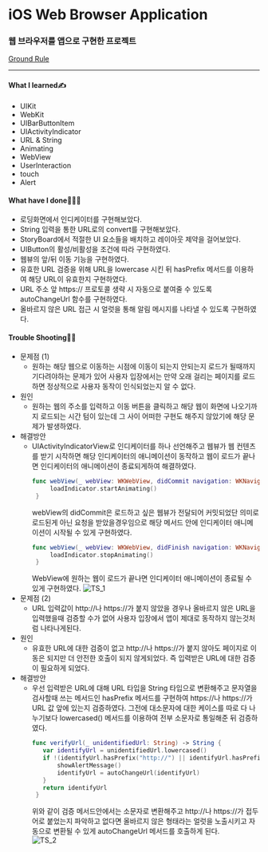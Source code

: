 # iOS Web Browser Application
### 웹 브라우저를 앱으로 구현한 프로젝트
[Ground Rule](https://github.com/GREENOVER/ios-web-browser/blob/main/GroundRule.md)
***
#### What I learned✍️
- UIKit
- WebKit
- UIBarButtonItem
- UIActivityIndicator
- URL & String
- Animating
- WebView
- UserInteraction
- touch
- Alert

#### What have I done🧑🏻‍💻
- 로딩화면에서 인디케이터를 구현해보았다.
- String 입력을 통한 URL로의 convert를 구현해보았다.
- StoryBoard에서 적절한 UI 요소들을 배치하고 레이아웃 제약을 걸어보았다.
- UIButton의 활성/비활성을 조건에 따라 구현하였다.
- 웹뷰의 앞/뒤 이동 기능을 구현하였다.
- 유효한 URL 검증을 위해 URL을 lowercase 시킨 뒤 hasPrefix 메서드를 이용하여 해당 URL이 유효한지 구현하였다.
- URL 주소 앞 https:// 프로토콜 생략 시 자동으로 붙여줄 수 있도록 autoChangeUrl 함수를 구현하였다.
- 올바르지 않은 URL 접근 시 얼럿을 통해 알림 메시지를 나타낼 수 있도록 구현하였다.

#### Trouble Shooting👨‍🔧
 - 문제점 (1)
   - 원하는 해당 웹으로 이동하는 시점에 이동이 되는지 안되는지 로드가 될때까지 기다려야하는 문제가 있어 사용자 입장에서는 만약 오래 걸리는 페이지를 로드하면 정상적으로 사용자 동작이 인식되었는지 알 수 없다.
 - 원인 
   - 원하는 웹의 주소를 입력하고 이동 버튼을 클릭하고 해당 웹이 화면에 나오기까지 로드되는 시간 텀이 있는데 그 사이 어떠한 구현도 해주지 않았기에 해당 문제가 발생하였다.
 - 해결방안
   - UIActivityIndicatorView로 인디케이터를 하나 선언해주고 웹뷰가 웹 컨텐츠를 받기 시작하면 해당 인디케이터의 애니메이션이 동작하고 웹이 로드가 끝나면 인디케이터의 애니메이션이 종료되게하여 해결하였다.
     ```swift
     func webView(_ webView: WKWebView, didCommit navigation: WKNavigation!) {
          loadIndicator.startAnimating()
      }
     ```
     webView의 didCommit은 로드하고 싶은 웹뷰가 전달되어 커밋되었단 의미로 로드된게 아닌 요청을 받았을경우임으로 해당 메서드 안에 인디케이터 애니메이션이 시작될 수 있게 구현하였다.
     ```swift
     func webView(_ webView: WKWebView, didFinish navigation: WKNavigation!) {
          loadIndicator.stopAnimating()
      }
     ```
     WebView에 원하는 웹이 로드가 끝나면 인디케이터 애니메이션이 종료될 수 있게 구현하였다.
     ![TS_1](https://user-images.githubusercontent.com/72292617/116015703-2c53b580-a675-11eb-995f-87e121389c4d.gif)
 - 문제점 (2)
   - URL 입력값이 http://나 https://가 붙지 않았을 경우나 올바르지 않은 URL을 입력했을때 검증할 수가 없어 사용자 입장에서 앱이 제대로 동작하지 않는것처럼 나타나게된다.
 - 원인
   - 유효한 URL에 대한 검증이 없고 http://나 https://가 붙지 않아도 페이지로 이동은 되지만 더 안전한 호출이 되지 않게되었다. 즉 입력받은 URL에 대한 검증이 필요하게 되었다.
 - 해결방안
   - 우선 입력받은 URL에 대해 URL 타입을 String 타입으로 변환해주고 문자열을 검사할때 쓰는 메서드인 hasPrefix 메서드를 구현하여 https://나 https://가 URL 값 앞에 있는지 검증하였다. 그전에 대소문자에 대한 케이스를 따로 다 나누기보다 lowercased() 메서드를 이용하여 전부 소문자로 통일해준 뒤 검증하였다.
     ```swift
     func verifyUrl(_ unidentifiedUrl: String) -> String {
        var identifyUrl = unidentifiedUrl.lowercased()
        if !(identifyUrl.hasPrefix("http://") || identifyUrl.hasPrefix("https://")) {
            showAlertMessage()
            identifyUrl = autoChangeUrl(identifyUrl)
        }
        return identifyUrl
      }
      ```
      위와 같이 검증 메서드안에서는 소문자로 변환해주고 http://나 https://가 접두어로 붙었는지 파악하고 없다면 올바르지 않은 형태라는 얼럿을 노출시키고 자동으로 변환될 수 있게 autoChangeUrl 메서드를 호출하게 된다.   
      ![TS_2](https://user-images.githubusercontent.com/72292617/116016410-7a69b880-a677-11eb-8b7b-dcf3a299b410.gif)

    
     

   

